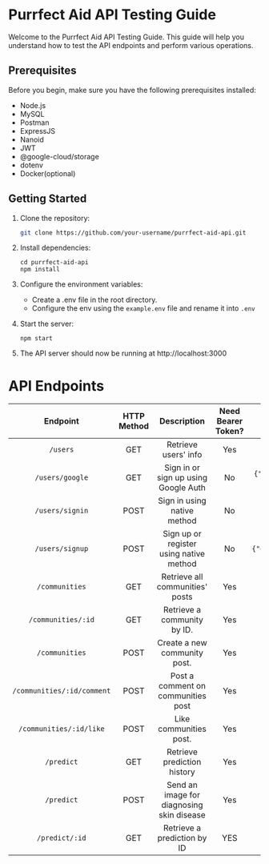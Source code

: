 # Purrfect Aid API Testing Guide

Welcome to the Purrfect Aid API Testing Guide. This guide will help you understand how to test the API endpoints and perform various operations.

## Prerequisites

Before you begin, make sure you have the following prerequisites installed:

- Node.js
- MySQL
- Postman
- ExpressJS
- Nanoid
- JWT
- @google-cloud/storage
- dotenv
- Docker(optional)

## Getting Started

1. Clone the repository:

   ```bash
   git clone https://github.com/your-username/purrfect-aid-api.git
   ```
2. Install dependencies:
   ```
   cd purrfect-aid-api
   npm install
   ```
3. Configure the environment variables:
    - Create a .env file in the root directory.
    - Configure the env using the `example.env` file and rename it into `.env`
4. Start the server:
    ```
    npm start
    ```
7. The API server should now be running at http://localhost:3000

# API Endpoints
|        **Endpoint**        | **HTTP Method** |              **Description**              | **Need Bearer Token?** |                              **Request Body (if any)**                             |
|:--------------------------:|:---------------:|:-----------------------------------------:|:----------------------:|:----------------------------------------------------------------------------------:|
| `/users`                   |       GET       | Retrieve users' info                      |           Yes          |                                                                                    |
| `/users/google`            |       GET       | Sign in or sign up using Google Auth      |           No           | ```{"google_email": "example@mail","google_name": "example","google_picture" : "<https://example.jpg","google_id>" : "1"}``` |
| `/users/signin`            |       POST      | Sign in using native method               |           No           | ```{"email":"test@example.com","password":"testpassword"}```                       |
| `/users/signup`            |       POST      | Sign up or register using native method   |           No           | ```{"email":"test@example.com","username":"testuser","password":"testpassword"}``` |
| `/communities`             |       GET       | Retrieve all communities' posts           |           Yes          |                                                                                    |
| `/communities/:id`         |       GET       | Retrieve a community by ID.               |           Yes          |                                                                                    |
| `/communities`             |       POST      | Create a new community post.              |           Yes          | ```{"content":"Test Content"}```                                                   |
| `/communities/:id/comment` |       POST      | Post a comment on communities post        |           Yes          | ```{"comment":"Test Comment"}```                                                   |
| `/communities/:id/like`    |       POST      | Like communities post.                    |           Yes          | (None)                                                                             |
| `/predict`                 |       GET       | Retrieve prediction history               |           Yes          |                                                                                    |
| `/predict`                 |       POST      | Send an image for diagnosing skin disease |           Yes          | form-data:<br> key: `image` (File type)<br> value: `picture.png` (Upload the file) |
| `/predict/:id`             |       GET       | Retrieve a prediction by ID               |           YES          |                                                                                    |




